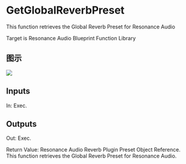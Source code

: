 # GetGlobalReverbPreset

This function retrieves the Global Reverb Preset for Resonance Audio

Target is Resonance Audio Blueprint Function Library

## 图示

![]($-20221218-20404859.png)

## Inputs

In: Exec.  

## Outputs

Out: Exec.

Return Value: Resonance Audio Reverb Plugin Preset Object Reference. This function retrieves the Global Reverb Preset for Resonance Audio.


